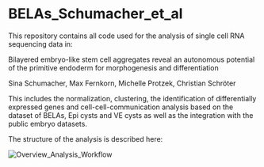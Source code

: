 # BELAs_Schumacher_et_al
This repository contains all code used for the analysis of single cell RNA sequencing data in:

Bilayered embryo-like stem cell aggregates reveal an autonomous potential of the primitive endoderm for morphogenesis and differentiation

Sina Schumacher, Max Fernkorn, Michelle Protzek, Christian Schröter

This includes the normalization, clustering, the identification of differentially expressed genes and cell-cell-communication analysis based on the dataset of BELAs, Epi cysts and VE cysts as well as the integration with the public embryo datasets.

The structure of the analysis is described here:

![Overview_Analysis_Workflow](https://user-images.githubusercontent.com/88881773/232470041-47bfec8d-3a88-4b77-9031-c468f0dbaed6.png)
